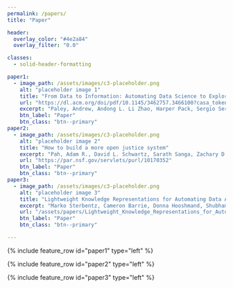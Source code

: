 ```yaml
---
permalink: /papers/
title: "Paper"

header:
  overlay_color: "#4e2a84"
  overlay_filter: "0.0"

classes:
  - solid-header-formatting

paper1:
  - image_path: /assets/images/c3-placeholder.png
    alt: "placeholder image 1"
    title: "From Data to Information: Automating Data Science to Explore the US Court System"
    url: "https://dl.acm.org/doi/pdf/10.1145/3462757.3466100?casa_token=umwgf8dVZ6gAAAAA:_fgAK_Tyxfl-9_V1YZBVNFeD0_ADkMGSMQsBzsexuaPHwymazP7Q8W5nxutdjfmX4cyY6yY1Hdaa"
    excerpt: "Paley, Andrew, Andong L. Li Zhao, Harper Pack, Sergio Servantez, Rachel F. Adler, Marko Sterbentz, Adam Pah et al. \"From data to information: automating data science to explore the US court system.\" In <i>Proceedings of the Eighteenth International Conference on Artificial Intelligence and Law</i>, pp. 119-128. 2021."
    btn_label: "Paper"
    btn_class: "btn--primary"
paper2:
  - image_path: /assets/images/c3-placeholder.png
    alt: "placeholder image 2"
    title: "How to build a more open justice system"
    excerpt: "Pah, Adam R., David L. Schwartz, Sarath Sanga, Zachary D. Clopton, Peter DiCola, Rachel Davis Mersey, Charlotte S. Alexander, Kristian J. Hammond, and Luís A. Nunes Amaral. \"How to build a more open justice system.\" <i>Science</i> 369, no. 6500 (2020): 134-136."
    url: "https://par.nsf.gov/servlets/purl/10170352"
    btn_label: "Paper"
    btn_class: "btn--primary"
paper3:
  - image_path: /assets/images/c3-placeholder.png
    alt: "placeholder image 3"
    title: "Lightweight Knowledge Representations for Automating Data Analysis"
    excerpt: "Marko Sterbentz, Cameron Barrie, Donna Hooshmand, Shubham Shahi, Abhratanu Dutta, Charles Pack, Andong Li Zhao, Andrew Paley, Alexander Einarsson, Kristian Hammond (preprint)"
    url: "/assets/papers/Lightweight_Knowledge_Representations_for_Automating_Data_Analysis__Arxiv_2023_.pdf"
    btn_label: "Paper"
    btn_class: "btn--primary"

---
```


{% include feature_row id="paper1" type="left" %}

{% include feature_row id="paper2" type="left" %}

{% include feature_row id="paper3" type="left" %}


